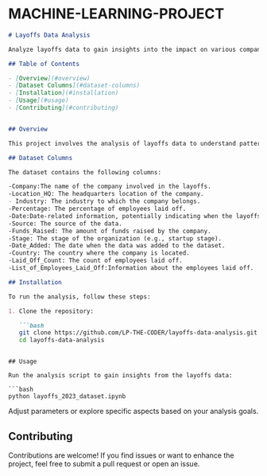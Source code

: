 # MACHINE-LEARNING-PROJECT


```markdown
# Layoffs Data Analysis

Analyze layoffs data to gain insights into the impact on various companies.

## Table of Contents

- [Overview](#overview)
- [Dataset Columns](#dataset-columns)
- [Installation](#installation)
- [Usage](#usage)
- [Contributing](#contributing)


## Overview

This project involves the analysis of layoffs data to understand patterns and trends in employee layoffs across different companies. The dataset includes information such as company details, location, industry, percentage of employees laid off, fundraising details, and more.

## Dataset Columns

The dataset contains the following columns:

-Company:The name of the company involved in the layoffs.
-Location_HQ: The headquarters location of the company.
- Industry: The industry to which the company belongs.
-Percentage: The percentage of employees laid off.
-Date:Date-related information, potentially indicating when the layoffs occurred.
-Source: The source of the data.
-Funds_Raised: The amount of funds raised by the company.
-Stage: The stage of the organization (e.g., startup stage).
-Date_Added: The date when the data was added to the dataset.
-Country: The country where the company is located.
-Laid_Off_Count: The count of employees laid off.
-List_of_Employees_Laid_Off:Information about the employees laid off.

## Installation

To run the analysis, follow these steps:

1. Clone the repository:

   ```bash
   git clone https://github.com/LP-THE-CODER/layoffs-data-analysis.git
   cd layoffs-data-analysis
   ```


   ```

## Usage

Run the analysis script to gain insights from the layoffs data:

```bash
python layoffs_2023_dataset.ipynb
```

Adjust parameters or explore specific aspects based on your analysis goals.

## Contributing

Contributions are welcome! If you find issues or want to enhance the project, feel free to submit a pull request or open an issue.


